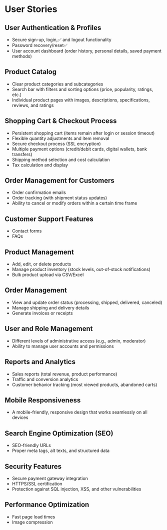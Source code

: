 # User Stories

## User Authentication & Profiles

- Secure sign-up, login,✅ and logout functionality
- Password recovery/reset✅
- User account dashboard (order history, personal details, saved payment methods)

## Product Catalog

- Clear product categories and subcategories
- Search bar with filters and sorting options (price, popularity, ratings, etc.)
- Individual product pages with images, descriptions, specifications, reviews, and ratings

## Shopping Cart & Checkout Process

- Persistent shopping cart (items remain after login or session timeout)
- Flexible quantity adjustments and item removal
- Secure checkout process (SSL encryption)
- Multiple payment options (credit/debit cards, digital wallets, bank transfers)
- Shipping method selection and cost calculation
- Tax calculation and display

## Order Management for Customers

- Order confirmation emails
- Order tracking (with shipment status updates)
- Ability to cancel or modify orders within a certain time frame

## Customer Support Features

- Contact forms
- FAQs

## Product Management

- Add, edit, or delete products
- Manage product inventory (stock levels, out-of-stock notifications)
- Bulk product upload via CSV/Excel

## Order Management

- View and update order status (processing, shipped, delivered, canceled)
- Manage shipping and delivery details
- Generate invoices or receipts

## User and Role Management

- Different levels of administrative access (e.g., admin, moderator)
- Ability to manage user accounts and permissions

## Reports and Analytics

- Sales reports (total revenue, product performance)
- Traffic and conversion analytics
- Customer behavior tracking (most viewed products, abandoned carts)

## Mobile Responsiveness

- A mobile-friendly, responsive design that works seamlessly on all devices

## Search Engine Optimization (SEO)

- SEO-friendly URLs
- Proper meta tags, alt texts, and structured data

## Security Features

- Secure payment gateway integration
- HTTPS/SSL certification
- Protection against SQL injection, XSS, and other vulnerabilities

## Performance Optimization

- Fast page load times
- Image compression

